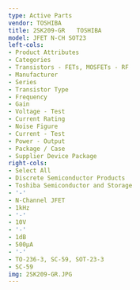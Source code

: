 ```yaml
---
type: Active Parts
vendor: TOSHIBA
title: 2SK209-GR　　TOSHIBA
model: JFET N-CH SOT23
left-cols:
- Product Attributes
- Categories
- Transistors - FETs, MOSFETs - RF
- Manufacturer
- Series
- Transistor Type
- Frequency
- Gain
- Voltage - Test
- Current Rating
- Noise Figure
- Current - Test
- Power - Output
- Package / Case
- Supplier Device Package
right-cols:
- Select All
- Discrete Semiconductor Products
- Toshiba Semiconductor and Storage
- '-'
- N-Channel JFET
- 1kHz
- '-'
- 10V
- '-'
- 1dB
- 500µA
- '-'
- TO-236-3, SC-59, SOT-23-3
- SC-59
img: 2SK209-GR.JPG
---
```

